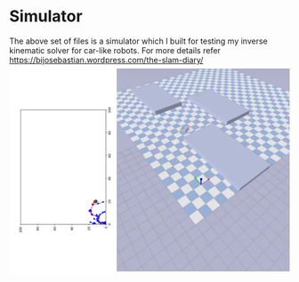 # Simulator
The above set of files is a simulator which I built for testing my inverse kinematic solver for car-like robots.
For more details refer https://bijosebastian.wordpress.com/the-slam-diary/
![alt text](https://github.com/BijoSebastian/Kinodynamic-RRT-STAR/blob/master/Presentation1.png)

